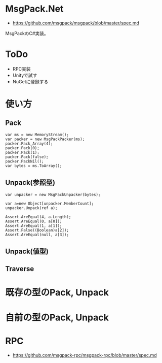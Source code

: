 # MsgPack.Net
- https://github.com/msgpack/msgpack/blob/master/spec.md

MsgPackのC#実装。

# ToDo

* RPC実装
* Unityで試す
* NuGetに登録する

# 使い方
## Pack
    var ms = new MemoryStream();
    var packer = new MsgPackPacker(ms);
    packer.Pack_Array(4);
    packer.Pack(0);
    packer.Pack(1);
    packer.Pack(false);
    packer.PackNil();
    var bytes = ms.ToArray();
    
## Unpack(参照型)
    var unpacker = new MsgPackUnpacker(bytes);
    
    var a=new Object[unpacker.MemberCount];
    unpacker.Unpack(ref a);
    
    Assert.AreEqual(4, a.Length);
    Assert.AreEqual(0, a[0]);
    Assert.AreEqual(1, a[1]);
    Assert.False((Boolean)a[2]);
    Assert.AreEqual(null, a[3]);

## Unpack(値型)

## Traverse

# 既存の型のPack, Unpack

# 自前の型のPack, Unpack

# RPC
- https://github.com/msgpack-rpc/msgpack-rpc/blob/master/spec.md

